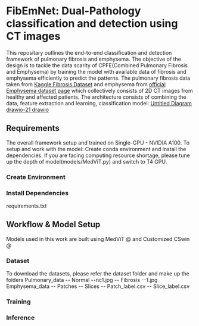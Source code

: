 # FibEmNet: Dual-Pathology classification and detection using CT images

This repositary outlines the end-to-end classification and detection framework of pulmonary fibrosis and emphysema. The objective of the design is to tackle the data scarity of CPFE(Combined Pulmonary Fibrosis and Emphysema) by training the model with available data of fibrosis and emphysema efficiently to predict the patterns. The pulmonary fibrosis data taken from [Kaggle Fibrosis Dataset](https://www.kaggle.com/datasets/icmicm/pulmonaryfibrosis-dataset-final/data) and emphysema from [official Emphysema dataset page](https://lauge-soerensen.github.io/emphysema-database/) which collectively consists of 2D CT images from healthy and affected patients. 
The architecture consists of combining the data, feature extraction and learning, classification model: 
[Untitled Diagram drawio-21 drawio](https://github.com/user-attachments/assets/246f897f-200b-47db-b279-ae2862fe0446)



## Requirements 
The overall framework setup and trained on Single-GPU - NVIDIA A100. To setup and work with the model: Create conda environment and install the dependencies. If you are facing computing resource shortage, please tune up the depth of model(models/MedViT.py) and switch to T4 GPU.

### Create Environment

### Install Dependencies
requirements.txt

## Workflow & Model Setup
Models used in this work are built using MedViT @ and Customized CSwin @ 

### Dataset 
To download the datasets, please refer the dataset folder and make up the folders
Pulmonary_data
  -- Normal
    --nc1.jpg
  -- Fibrosis
    --1.jpg
Emphysema_data
   -- Patches
   -- Slices
   -- Patch_label.csv
   -- Slice_label.csv

### Training

### Inference
